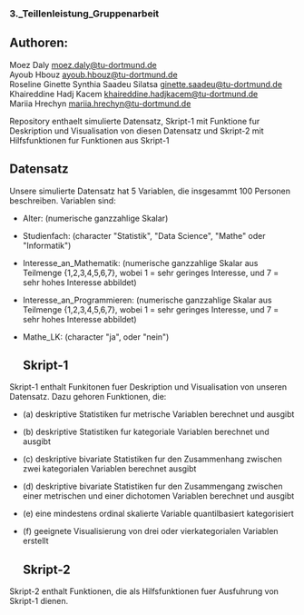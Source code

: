    ### 3._Teillenleistung_Gruppenarbeit 
   
  ## Authoren:
   
Moez Daly                                  moez.daly@tu-dortmund.de\
Ayoub Hbouz                                ayoub.hbouz@tu-dortmund.de<br/> 
Roseline Ginette Synthia Saadeu Silatsa    ginette.saadeu@tu-dortmund.de\
Khaireddine Hadj Kacem                     khaireddine.hadjkacem@tu-dortmund.de<br/> 
Mariia Hrechyn                             mariia.hrechyn@tu-dortmund.de
      
Repository enthaelt simulierte Datensatz, Skript-1 mit Funktione fur Deskription und Visualisation von diesen Datensatz
und Skript-2 mit Hilfsfunktionen fur Funktionen aus Skript-1

   ## Datensatz 
   
Unsere simulierte Datensatz hat 5 Variablen, die insgesammt 100 Personen beschreiben.
Variablen sind: 
               
* Alter:                        (numerische ganzzahlige Skalar)
* Studienfach:                  (character "Statistik", "Data Science", "Mathe" oder "Informatik")
* Interesse_an_Mathematik:      (numerische ganzzahlige Skalar aus Teilmenge {1,2,3,4,5,6,7}, wobei 1 = sehr geringes Interesse, und 7 = sehr hohes Interesse abbildet)
* Interesse_an_Programmieren:   (numerische ganzzahlige Skalar aus Teilmenge {1,2,3,4,5,6,7}, wobei 1 = sehr geringes Interesse, und 7 = sehr hohes Interesse abbildet)
* Mathe_LK:                     (character "ja", oder "nein")
               
               
   ## Skript-1
   
Skript-1 enthalt Funkitonen fuer Deskription und Visualisation von unseren Datensatz. 
Dazu gehoren Funktionen, die:

* (a) deskriptive Statistiken fur metrische Variablen berechnet und ausgibt
* (b) deskriptive Statistiken fur kategoriale Variablen berechnet und ausgibt
* (c) deskriptive bivariate Statistiken fur den Zusammenhang zwischen zwei kategorialen Variablen berechnet ausgibt
* (d) deskriptive bivariate Statistiken fur den Zusammengang zwischen einer metrischen und einer dichotomen Variablen berechnet und ausgibt
* (e) eine mindestens ordinal skalierte Variable quantilbasiert kategorisiert 
* (f) geeignete Visualisierung von drei oder vierkategorialen Variablen erstellt
                             
                             
   ## Skript-2
   
Skript-2 enthalt Funktionen, die als Hilfsfunktionen fuer Ausfuhrung von Skript-1 dienen.

  